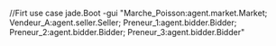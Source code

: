 
//Firt use case
jade.Boot	-gui "Marche_Poisson:agent.market.Market;
		Vendeur_A:agent.seller.Seller;
		Preneur_1:agent.bidder.Bidder;
		Preneur_2:agent.bidder.Bidder;
		Preneur_3:agent.bidder.Bidder"

